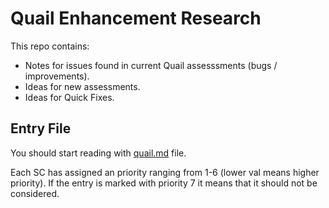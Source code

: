 
# Quail Enhancement Research

This repo contains:

* Notes for issues found in current Quail assesssments (bugs / improvements).
* Ideas for new assessments.
* Ideas for Quick Fixes.

## Entry File

You should start reading with [quail.md](quail.md) file.

Each SC has assigned an priority ranging from 1-6 (lower val means higher priority). If the entry is marked with priority 7 it means that it should not be considered.